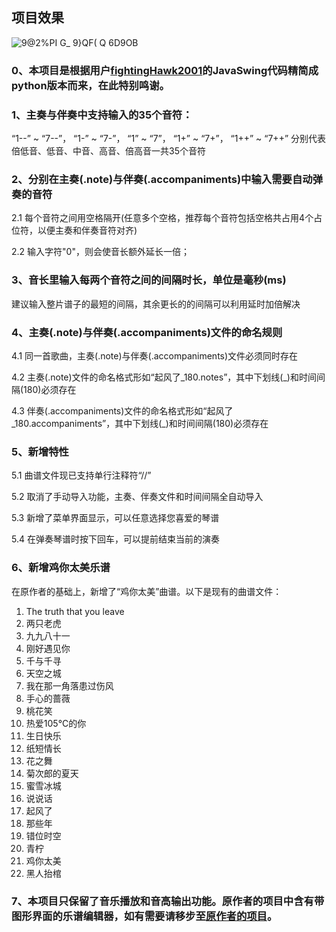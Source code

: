## 项目效果
![9@2%PI G_ 9}QF( Q 6D9OB](https://user-images.githubusercontent.com/83582188/205945801-f8aab504-a3ba-44cd-b579-9e8dff6ca2f7.png)

### 0、本项目是根据用户[fightingHawk2001](https://github.com/fightingHawk2001/MyPiano)的JavaSwing代码精简成python版本而来，在此特别鸣谢。

### 1、主奏与伴奏中支持输入的35个音符：
 “1--” ~ “7--”， “1-” ~ “7-”， “1” ~ “7”， “1+” ~ “7+”， “1++” ~ “7++”
分别代表倍低音、低音、中音、高音、倍高音一共35个音符

### 2、分别在主奏(.note)与伴奏(.accompaniments)中输入需要自动弹奏的音符
 2.1 每个音符之间用空格隔开(任意多个空格，推荐每个音符包括空格共占用4个占位符，以便主奏和伴奏音符对齐)

 2.2 输入字符"0"，则会使音长额外延长一倍；

### 3、音长里输入每两个音符之间的间隔时长，单位是毫秒(ms)
 建议输入整片谱子的最短的间隔，其余更长的的间隔可以利用延时加倍解决

### 4、主奏(.note)与伴奏(.accompaniments)文件的命名规则
 4.1 同一首歌曲，主奏(.note)与伴奏(.accompaniments)文件必须同时存在
 
 4.2 主奏(.note)文件的命名格式形如“起风了_180.notes”，其中下划线(_)和时间间隔(180)必须存在
 
 4.3 伴奏(.accompaniments)文件的命名格式形如“起风了_180.accompaniments”，其中下划线(_)和时间间隔(180)必须存在
 
### 5、新增特性
 5.1 曲谱文件现已支持单行注释符“//”
 
 5.2 取消了手动导入功能，主奏、伴奏文件和时间间隔全自动导入
 
 5.3 新增了菜单界面显示，可以任意选择您喜爱的琴谱
 
 5.4 在弹奏琴谱时按下回车，可以提前结束当前的演奏
  
### 6、新增鸡你太美乐谱
 在原作者的基础上，新增了“鸡你太美”曲谱。以下是现有的曲谱文件：
 1. The truth that you leave
 2. 两只老虎
 3. 九九八十一
 4. 刚好遇见你
 5. 千与千寻
 6. 天空之城
 7. 我在那一角落患过伤风
 8. 手心的蔷薇
 9. 桃花笑
10. 热爱105°C的你
11. 生日快乐
12. 纸短情长
13. 花之舞
14. 菊次郎的夏天
15. 蜜雪冰城
16. 说说话
17. 起风了
18. 那些年
19. 错位时空
20. 青柠
21. 鸡你太美
22. 黑人抬棺
 
 
### 7、本项目只保留了音乐播放和音高输出功能。原作者的项目中含有带图形界面的乐谱编辑器，如有需要请移步至[原作者的项目](https://github.com/fightingHawk2001/MyPiano)。
